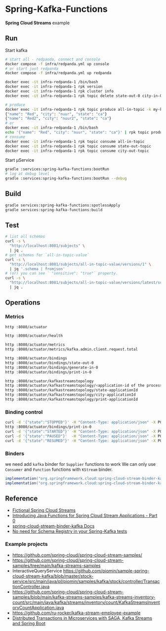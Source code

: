 # Spring-Kafka-Functions

**Spring Cloud Streams** example

## Run

Start kafka

```bash
# start all - redpanda, connect and console
docker compose -f infra/redpanda.yml up console
# or start just redpanda
docker compose -f infra/redpanda.yml up redpanda

docker exec -it infra-redpanda-1 /bin/bash
docker exec -it infra-redpanda-1 rpk version
docker exec -it infra-redpanda-1 rpk cluster info
docker exec -it infra-redpanda-1 rpk topic delete state-out-0 city-in-0

# produce
docker exec -it infra-redpanda-1 rpk topic produce all-in-topic -k my-key
{"name": "Red", "city": "nuur", "state": "ca"}
{"name": "Red2", "city": "nuur2", "state": "ca"}
# or
docker exec -it infra-redpanda-1 /bin/bash
echo '{"name": "Red", "city": "nuur", "state": "ca"}' | rpk topic produce all-in-topic -k my-key
# consume
docker exec -it infra-redpanda-1 rpk topic consume all-in-topic
docker exec -it infra-redpanda-1 rpk topic consume state-out-topic
docker exec -it infra-redpanda-1 rpk topic consume city-out-topic
```

Start µService 

```bash
gradle :services:spring-kafka-functions:bootRun
# log at debug level
gradle :services:spring-kafka-functions:bootRun --debug
```

## Build

```bash
gradle services:spring-kafka-functions:spotlessApply
gradle services:spring-kafka-functions:build
```

## Test

```bash
# list all schemas 
curl -s \
  "http://localhost:8081/subjects" \
  | jq .
# get schemas for `all-in-topic-value`
curl -s \
  "http://localhost:8081/subjects/all-in-topic-value/versions/1" \
  | jq '.schema | fromjson' 
# (or) you can see ` "sensitive": "true"` property.
curl -s \
  "http://localhost:8081/subjects/all-in-topic-value/versions/latest/schema" \
  | jq .
```

## Operations

### Metrics

```bash
http :8080/actuator

http :8080/actuator/health

http :8080/actuator/metrics
http :8080/actuator/metrics/kafka.admin.client.request.total

http :8080/actuator/bindings
http :8080/actuator/bindings/state-out-0
http :8080/actuator/bindings/generate-in-0
http :8080/actuator/bindings/print-in-0

http :8080/actuator/kafkastreamstopology
http :8080/actuator/kafkastreamstopology/<application-id of the processor>
http :8080/actuator/kafkastreamstopology/state-applicationId
http :8080/actuator/kafkastreamstopology/city-applicationId
http :8080/actuator/kafkastreamstopology/print-applicationId
````

### Binding control

```bash
curl -d '{"state":"STOPPED"}' -H "Content-Type: application/json" -X POST localhost:8080/actuator/bindings/print-in-0
http :8080/actuator/bindings/print-in-0
curl -d '{"state":"STARTED"}' -H "Content-Type: application/json" -X POST localhost:8080/actuator/bindings/print-in-0
curl -d '{"state":"PAUSED"}'  -H "Content-Type: application/json" -X POST localhost:8080/actuator/bindings/print-in-0
curl -d '{"state":"RESUMED"}' -H "Content-Type: application/json" -X POST localhost:8080/actuator/bindings/print-in-0
```

### Binders 
we need add `kafka` binder for `Supplier` functions to work
We can only use `Consumer` and `Function` functions with `KStream` binder.

```gradle
implementation("org.springframework.cloud:spring-cloud-stream-binder-kafka")
implementation("org.springframework.cloud:spring-cloud-stream-binder-kafka-streams")
 ```

## Reference
- [Fictional Spring Cloud Streams](https://github.com/spring-cloud/spring-cloud-stream/blob/main/docs/src/main/asciidoc/spring-cloud-stream.adoc#functions-with-multiple-input-and-output-arguments)
- [Introducing Java Functions for Spring Cloud Stream Applications - Part 0](https://spring.io/blog/2020/07/13/introducing-java-functions-for-spring-cloud-stream-applications-part-0)
- [spring-cloud-stream-binder-kafka Docs](https://cloud.spring.io/spring-cloud-static/spring-cloud-stream-binder-kafka/)
- [No need for Schema Registry in your Spring-Kafka tests](https://medium.com/@igorvlahek1/no-need-for-schema-registry-in-your-spring-kafka-tests-a5b81468a0e1)
### Example projects 
- https://github.com/spring-cloud/spring-cloud-stream-samples/
- https://github.com/spring-cloud/spring-cloud-stream-samples/tree/main/kafka-streams-samples
- InteractiveQueryService https://github.com/piomin/sample-spring-cloud-stream-kafka/blob/master/stock-service/src/main/java/pl/piomin/samples/kafka/stock/controller/TransactionController.java
- https://github.com/spring-cloud/spring-cloud-stream-samples/blob/main/kafka-streams-samples/kafka-streams-inventory-count/src/main/java/kafka/streams/inventory/count/KafkaStreamsInventoryCountApplication.java
- https://github.com/ru-rocker/kafka-stream-employee-example
- [Distributed Transactions in Microservices with SAGA, Kafka Streams and Spring Boot ](https://github.com/piomin/sample-spring-kafka-microservices)
